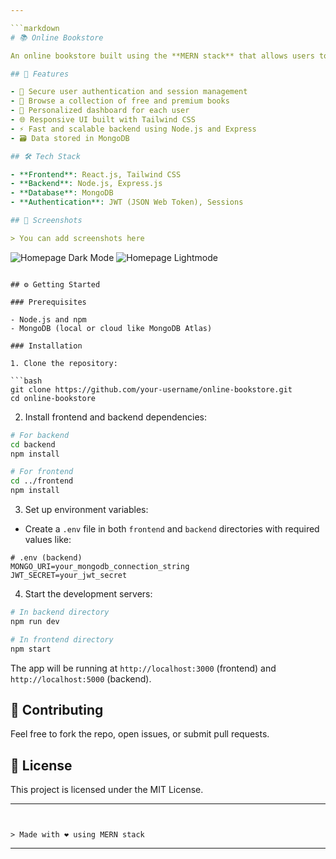 ```yaml
---

```markdown
# 📚 Online Bookstore

An online bookstore built using the **MERN stack** that allows users to access both free and premium books with secure authentication and personalized session management.

## 🚀 Features

- 🔐 Secure user authentication and session management
- 📖 Browse a collection of free and premium books
- 🧾 Personalized dashboard for each user
- 🌐 Responsive UI built with Tailwind CSS
- ⚡ Fast and scalable backend using Node.js and Express
- 🗃️ Data stored in MongoDB

## 🛠️ Tech Stack

- **Frontend**: React.js, Tailwind CSS
- **Backend**: Node.js, Express.js
- **Database**: MongoDB
- **Authentication**: JWT (JSON Web Token), Sessions

## 📸 Screenshots

> You can add screenshots here

```

![Homepage Dark Mode](<img width="1919" height="821" alt="Bookstoreimg" src="https://github.com/user-attachments/assets/60ae4d3e-34a2-4224-befb-8412996da0f5" />
)
![Homepage Lightmode](<img width="1884" height="813" alt="Screenshot 2025-01-06 143933" src="https://github.com/user-attachments/assets/644cca4d-2810-45b6-ba30-8cc5833b319c" />
)

````

## ⚙️ Getting Started

### Prerequisites

- Node.js and npm
- MongoDB (local or cloud like MongoDB Atlas)

### Installation

1. Clone the repository:

```bash
git clone https://github.com/your-username/online-bookstore.git
cd online-bookstore
````

2. Install frontend and backend dependencies:

```bash
# For backend
cd backend
npm install

# For frontend
cd ../frontend
npm install
```

3. Set up environment variables:

* Create a `.env` file in both `frontend` and `backend` directories with required values like:

```env
# .env (backend)
MONGO_URI=your_mongodb_connection_string
JWT_SECRET=your_jwt_secret
```

4. Start the development servers:

```bash
# In backend directory
npm run dev

# In frontend directory
npm start
```

The app will be running at `http://localhost:3000` (frontend) and `http://localhost:5000` (backend).

## 🙌 Contributing

Feel free to fork the repo, open issues, or submit pull requests.

## 📄 License

This project is licensed under the MIT License.

---
```


> Made with ❤️ using MERN stack

```

---
